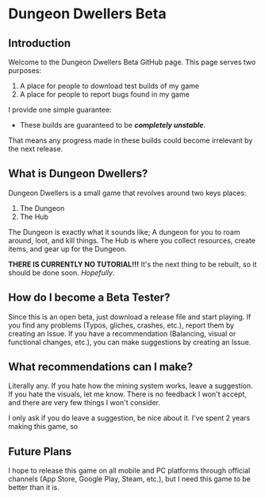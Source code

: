 # Dungeon Dwellers Beta

## Introduction
Welcome to the Dungeon Dwellers Beta GitHub page. This page serves two purposes:

1. A place for people to download test builds of my game
2. A place for people to report bugs found in my game

I provide one simple guarantee:
* These builds are guaranteed to be **_completely unstable_**.

That means any progress made in these builds could become irrelevant by the next release.

## What is Dungeon Dwellers?
Dungeon Dwellers is a small game that revolves around two keys places:

1. The Dungeon
2. The Hub

The Dungeon is exactly what it sounds like; A dungeon for you to roam around, loot, and kill things.
The Hub is where you collect resources, create items, and gear up for the Dungeon.

**THERE IS CURRENTLY NO TUTORIAL!!!**
It's the next thing to be rebuilt, so it should be done soon. _Hopefully_.

## How do I become a Beta Tester?
Since this is an open beta, just download a release file and start playing.
If you find any problems (Typos, gliches, crashes, etc.), report them by creating an Issue.
If you have a recommendation (Balancing, visual or functional changes, etc.), you can make suggestions by creating an Issue.

## What recommendations can I make?
Literally any. If you hate how the mining system works, leave a suggestion. If you hate the visuals, let me know.
There is no feedback I won't accept, and there are very few things I won't consider.

I only ask if you do leave a suggestion, be nice about it. I've spent 2 years making this game, so

## Future Plans
I hope to release this game on all mobile and PC platforms through official channels (App Store, Google Play, Steam, etc.), but
I need this game to be better than it is.



